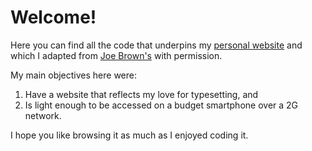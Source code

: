 <h1>Welcome! </h1>

Here you can find all the code that underpins my [personal website](https://andrearsenio.com/) and which I adapted from [Joe Brown's](https://brown.gatech.edu/) with permission.

My main objectives here were: 

1. Have a website that reflects my love for typesetting, and 
2. Is light enough to be accessed on a budget smartphone over a 2G network. 

I hope you like browsing it as much as I enjoyed coding it.